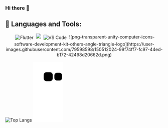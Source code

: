 ### Hi there 👋
## 🧰 Languages and Tools:
<p align="center">
<img src="https://www.google.com/url?sa=i&url=https%3A%2F%2Fpixlok.com%2Fimages%2Fflutter-logo-png-image-free-download%2F&psig=AOvVaw2rj_xjmMa_LaLnzohcN1dj&ust=1642846912217000&source=images&cd=vfe&ved=0CAsQjRxqFwoTCIiG_ObPwvUCFQAAAAAdAAAAABAJ" alt="Flutter" height="40" style="vertical-align:top; margin:4px">
<img src = https://www.google.com/url?sa=i&url=https%3A%2F%2Fwww.pngwing.com%2Fen%2Ffree-png-pgyai&psig=AOvVaw1xO62EPldNLUViQvHOepEo&ust=1642847046226000&source=images&cd=vfe&ved=0CAsQjRxqFwoTCLDigqjQwvUCFQAAAAAdAAAAABAD![image](https://user-images.githubusercontent.com/79598598/150511912-50c0a63b-c976-4802-b9af-0e991620140f.png)>

<img src="https://w7.pngwing.com/pngs/203/252/png-transparent-python-javascript-programming-language-c-others-angle-text-logo.png" alt="VS Code" height="40" style="vertical-align:top; margin:4px">
![png-transparent-unity-computer-icons-software-development-kit-others-angle-triangle-logo](https://user-images.githubusercontent.com/79598598/150512024-99f74ff7-fc97-44ed-b172-42498d20662d.png)


![Top Langs](https://github-readme-stats.vercel.app/api/top-langs/?username=dorukarslan&hide=Objective-C,assembly&theme=tokyonight)
![snake svg](https://github.com/dorukarslan/dorukarslan/blob/output/github-contribution-grid-snake.svg)
<!--
**dorukarslan/dorukarslan** is a ✨ _special_ ✨ repository because its `README.md` (this file) appears on your GitHub profile.

Here are some ideas to get you started:

- 🔭 I’m currently working on ...
- 🌱 I’m currently learning ...
- 👯 I’m looking to collaborate on ...
- 🤔 I’m looking for help with ...
- 💬 Ask me about ...
- 📫 How to reach me: ...
- 😄 Pronouns: ...
- ⚡ Fun fact: ...
- ![snake svg](https://github.com/YOUR_USERNAME/YOUR_USERNAME/blob/output/github-contribution-grid-snake.svg)
